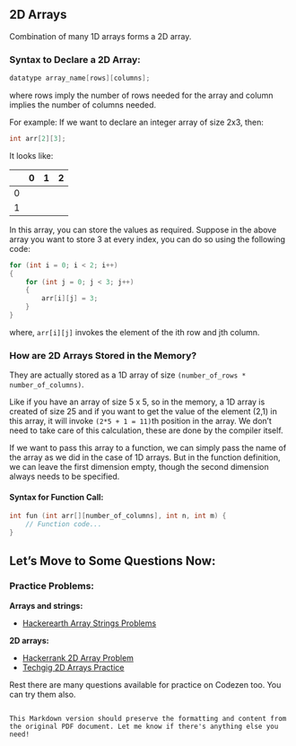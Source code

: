 ## 2D Arrays

Combination of many 1D arrays forms a 2D array.

### Syntax to Declare a 2D Array:

```cpp
datatype array_name[rows][columns];
```

where rows imply the number of rows needed for the array and column implies the number of columns needed.

For example: If we want to declare an integer array of size 2x3, then:

```cpp
int arr[2][3];
```

It looks like:

|   | 0 | 1 | 2 |
|---|---|---|---|
| 0 |   |   |   |
| 1 |   |   |   |

In this array, you can store the values as required. Suppose in the above array you want to store 3 at every index, you can do so using the following code:

```cpp
for (int i = 0; i < 2; i++)
{
    for (int j = 0; j < 3; j++)
    {
        arr[i][j] = 3;
    }
}
```

where, `arr[i][j]` invokes the element of the ith row and jth column.

### How are 2D Arrays Stored in the Memory?

They are actually stored as a 1D array of size `(number_of_rows * number_of_columns)`.

Like if you have an array of size 5 x 5, so in the memory, a 1D array is created of size 25 and if you want to get the value of the element (2,1) in this array, it will invoke `(2*5 + 1 = 11)`th position in the array. We don’t need to take care of this calculation, these are done by the compiler itself.

If we want to pass this array to a function, we can simply pass the name of the array as we did in the case of 1D arrays. But in the function definition, we can leave the first dimension empty, though the second dimension always needs to be specified.

#### Syntax for Function Call:

```cpp
int fun (int arr[][number_of_columns], int n, int m) {
    // Function code...
}
```

## Let’s Move to Some Questions Now:

### Practice Problems:

**Arrays and strings:**

- [Hackerearth Array Strings Problems](https://www.hackerearth.com/challenges/competitive/code-monk-array-strings/problems/)

**2D arrays:**

- [Hackerrank 2D Array Problem](https://www.hackerrank.com/challenges/2d-array/problem)
- [Techgig 2D Arrays Practice](https://www.techgig.com/practice/data-structure/two-dimensional-arrays)

Rest there are many questions available for practice on Codezen too. You can try them also.
```

This Markdown version should preserve the formatting and content from the original PDF document. Let me know if there's anything else you need!
